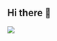 ## Hi there 👋
<img src="https://media1.tenor.com/m/c7PoIfV9w1kAAAAd/hoshinoruby-oshi-no-ko.gif"/>
<!--
**apotixne/apotixne** is a ✨ _special_ ✨ repository because its `README.md` (this file) appears on your GitHub profile.

Here are some ideas to get you started:

- 🔭 I’m currently working on ...
- 🌱 I’m currently learning ...
- 👯 I’m looking to collaborate on ...
- 🤔 I’m looking for help with ...
- 💬 Ask me about ...
- 📫 How to reach me: ...
- 😄 Pronouns: ...
- ⚡ Fun fact: ...
-->
